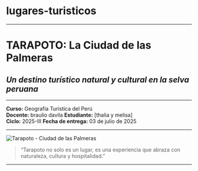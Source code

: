 # lugares-turisticos
---

# **TARAPOTO: La Ciudad de las Palmeras**  
## *Un destino turístico natural y cultural en la selva peruana*

---

**Curso:** Geografía Turística del Perú  
**Docente:** braulio davila 
**Estudiante:** [thalia y melisa]  
**Ciclo:** 2025-III 
**Fecha de entrega:** 03 de julio de 2025

---

![Tarapoto - Ciudad de las Palmeras](https://upload.wikimedia.org/wikipedia/commons/thumb/3/3d/Tarapoto_City_Peru.jpg/800px-Tarapoto_City_Peru.jpg)

> “Tarapoto no solo es un lugar, es una experiencia que abraza con naturaleza, cultura y hospitalidad.”

---

